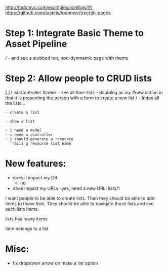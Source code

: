 http://todomvc.com/examples/vanillajs/#/
https://github.com/tastejs/todomvc/tree/gh-pages

# Step 1: Integrate Basic Theme to Asset Pipeline
/ - and see a stubbed out, non-dynmamic page with theme

# Step 2: Allow people to CRUD lists
  [ ] ListsController
    #index
      - see all their lists
      - doubling as my #new action in that it is presenting the person with a form to create a new list
      / - Index all the lists...

    - create a list
    
    - show a list

    - i need a model
    - i need a controller
    - i should generate a resource
      `rails g resource list name`

# New features:
  - does it impact my DB
    - no
  - does impact my URLs
    -yes, need a new URL: lists/1



I want people to be able to create lists. Then they should be able to add items to those lists. They should be able to navigate those lists and see each lists items.

lists
  has many items

item
  belongs to a list

# Misc:
  - fix dropdown arrow on make a list option